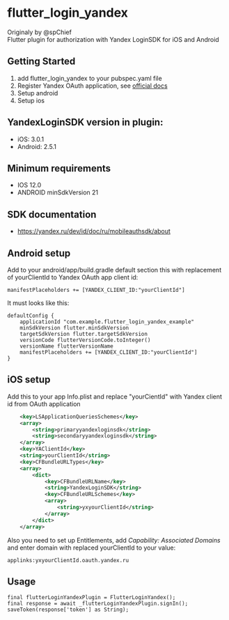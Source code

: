 # flutter_login_yandex
Originaly by @spChief </br>
Flutter plugin for authorization with Yandex LoginSDK for iOS and Android

## Getting Started
1. add flutter_login_yandex to your pubspec.yaml file
2. Register Yandex OAuth application, see [official docs](https://dev-id.docs-viewer.yandex.ru/ru/mobileauthsdk/ios/2.1.0/sdk-ios)
3. Setup android
4. Setup ios 

## YandexLoginSDK version in plugin:
- iOS: 3.0.1
- Android: 2.5.1

## Minimum requirements
- IOS 12.0
- ANDROID minSdkVersion 21

## SDK documentation
- https://yandex.ru/dev/id/doc/ru/mobileauthsdk/about

## Android setup
Add to your android/app/build.gradle default section this with replacement of yourClientId to Yandex OAuth app client id:
```
manifestPlaceholders += [YANDEX_CLIENT_ID:"yourClientId"]
```

It must looks like this:
```
defaultConfig {
    applicationId "com.example.flutter_login_yandex_example"
    minSdkVersion flutter.minSdkVersion
    targetSdkVersion flutter.targetSdkVersion
    versionCode flutterVersionCode.toInteger()
    versionName flutterVersionName
    manifestPlaceholders += [YANDEX_CLIENT_ID:"yourClientId"]
}
```

## iOS setup
Add this to your app Info.plist and replace "yourCientId" with Yandex client id from OAuth application
```xml
	<key>LSApplicationQueriesSchemes</key>
	<array>
		<string>primaryyandexloginsdk</string>
		<string>secondaryyandexloginsdk</string>
	</array>
	<key>YAClientId</key>
	<string>yourClientId</string>
	<key>CFBundleURLTypes</key>
	<array>
		<dict>
			<key>CFBundleURLName</key>
			<string>YandexLoginSDK</string>
			<key>CFBundleURLSchemes</key>
			<array>
				<string>yxyourClientId</string>
			</array>
		</dict>
	</array>
```

Also you need to set up Entitlements, add *Capability: Associated Domains* and enter domain with replaced yourClientId to your value:
```
applinks:yxyourClientId.oauth.yandex.ru
```

## Usage

```
final flutterLoginYandexPlugin = FlutterLoginYandex();
final response = await _flutterLoginYandexPlugin.signIn();
saveToken(response['token'] as String);
```
